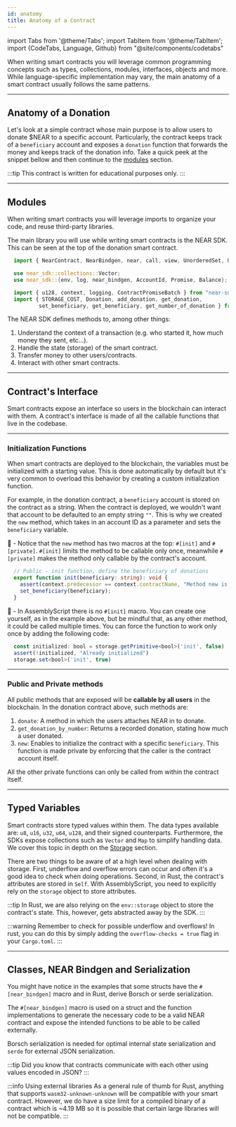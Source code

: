 ```yaml
---
id: anatomy
title: Anatomy of a Contract
---
```

import Tabs from '@theme/Tabs';
import TabItem from '@theme/TabItem';
import {CodeTabs, Language, Github} from "@site/components/codetabs"


When writing smart contracts you will leverage common programming concepts such as types, collections, modules, interfaces, objects and more. While language-specific implementation may vary, the main anatomy of a smart contract usually follows the same patterns.

---

## Anatomy of a Donation

Let's look at a simple contract whose main purpose is to allow users to donate $NEAR to a specific account. Particularly, the contract keeps track of a `beneficiary` account and exposes a `donation` function that forwards the money and keeps track of the donation info. Take a quick peek at the snippet bellow and then continue to the [modules](#modules) section.  

:::tip
This contract is written for educational purposes only.
:::

<CodeTabs>
  <Language value="🌐 - Javascript" language="js">
    <Github fname="index.js"
            url="https://github.com/near/near-sdk-js/blob/ben/temp-examples/examples/src/docs/donation.js"
            start="1" end="49" />
    <Github fname="views.js"
            url="https://github.com/near-examples/docs-examples/blob/main/donation-rs/contract/src/views.rs" />
  </Language>
  <Language value="🦀 - Rust" language="rust">
    <Github fname="lib.rs"
            url="https://github.com/near-examples/docs-examples/blob/main/donation-rs/contract/src/lib.rs"
            start="1" end="74" />
    <Github fname="views.rs"
            url="https://github.com/near-examples/docs-examples/blob/main/donation-rs/contract/src/views.rs" />
  </Language>
  <Language value="🚀 - AssemblyScript" language="ts">
    <Github fname="index.ts"
            url="https://github.com/near-examples/docs-examples/blob/main/donation-as/contract/assembly/index.ts"
            start="1" end="29" />
    <Github fname="model.ts"
            url="https://github.com/near-examples/docs-examples/blob/main/donation-as/contract/assembly/model.ts" />
  </Language>
</CodeTabs>

---

## Modules
When writing smart contracts you will leverage imports to organize your code, and reuse third-party libraries.

The main library you will use while writing smart contracts is the NEAR SDK. This can be seen at the top of the donation smart contract.

<Tabs className="language-tabs" groupId="code-tabs">
  <TabItem value={0} label="🌐 - Javascript">

  ```js
    import { NearContract, NearBindgen, near, call, view, UnorderedSet, UnorderedMap } from 'near-sdk-js'
  ```

  </TabItem>
  <TabItem value={1} label="🦀 - Rust">

  ```rust
    use near_sdk::collections::Vector;
    use near_sdk::{env, log, near_bindgen, AccountId, Promise, Balance};
  ```

  </TabItem>

  <TabItem value={2} label="🚀 - AssemblyScript">

  ```ts
    import { u128, context, logging, ContractPromiseBatch } from "near-sdk-as";
    import { STORAGE_COST, Donation, add_donation, get_donation,
            set_beneficiary, get_beneficiary, get_number_of_donation } from "./model";
  ```

  </TabItem>
</Tabs>

The NEAR SDK defines methods to, among other things:

1. Understand the context of a transaction (e.g. who started it, how much money they sent, etc...).
2. Handle the state (storage) of the smart contract.
3. Transfer money to other users/contracts.
4. Interact with other smart contracts.

---
## Contract's Interface
Smart contracts expose an interface so users in the blockchain can interact with them. A contract's interface is made of all the callable functions that live in the codebase.

<hr class="subsection" />

### Initialization Functions
When smart contracts are deployed to the blockchain, the variables must be initialized with a starting value. This is done automatically by default but it's very common to overload this behavior by creating a custom initialization function.

For example, in the donation contract, a `beneficiary` account is stored on the contract as a string. When the contract is deployed, we wouldn't want that account to be defaulted to an empty string `""`. This is why we created the `new` method, which takes in an account ID as a parameter and sets the `beneficiary` variable. 


<Tabs className="language-tabs" groupId="code-tabs">
  <TabItem value={0} label="🌐 - Javascript">

  <Github fname="index.js" language="js"
          url="https://github.com/near/near-sdk-js/blob/ben/temp-examples/examples/src/docs/donation.js"
          start="15" end="19" />

  </TabItem>
  <TabItem value={1} label="🦀 - Rust">

  <Github fname="lib.rs" language="rust"
          url="https://github.com/near-examples/docs-examples/blob/main/donation-rs/contract/src/lib.rs"
          start="28" end="36" />

  🦀 - Notice that the `new` method has two macros at the top: `#[init]` and `#[private]`. `#[init]` limits the method to be callable only once, meanwhile `#[private]` makes the method only callable by the contract's account.

  </TabItem>

  <TabItem value={2} label="🚀 - AssemblyScript">

  ```ts
    // Public - init function, define the beneficiary of donations
    export function init(beneficiary: string): void {
      assert(context.predecessor == context.contractName, "Method new is private");
      set_beneficiary(beneficiary);
    }
  ```

  🚀 - In AssemblyScript there is no `#[init]` macro. You can create one yourself, as in the example above, but be mindful that, as any other method, it could be called multiple times. You can force the function to work only once by adding the following code:

  ```ts
    const initialized: bool = storage.getPrimitive<bool>('init', false)
    assert(!initialized, "Already initialized")
    storage.set<bool>('init', true)
  ```

  </TabItem>
</Tabs>

<hr class="subsection" />

### Public and Private methods
All public methods that are exposed will be **callable by all users** in the blockchain. In the donation contract above, such methods are:

1. `donate`: A method in which the users attaches NEAR in to donate.
2. `get_donation_by_number`: Returns a recorded donation, stating how much a user donated.
3. `new`: Enables to initialize the contract with a specific `beneficiary`. This function is made private by enforcing that the caller is the contract account itself.

All the other private functions can only be called from within the contract itself.

---

## Typed Variables

Smart contracts store typed values within them. The data types available are: `u8`, `u16`, `u32`, `u64`, `u128`, and their signed counterparts. Furthermore, the SDKs expose collections such as `Vector` and `Map` to simplify handling data. We cover this topic in depth on the [Storage](storage.md) section. 

There are two things to be aware of at a high level when dealing with storage. First, underflow and overflow errors can occur and often it's a good idea to check when doing operations. Second, in Rust, the contract's attributes are stored in `Self`. With AssemblyScript, you need to explicitly rely on the `storage` object to store attributes.

:::tip
In Rust, we are also relying on the `env::storage` object to store the contract's state. This, however, gets abstracted away by the SDK.
:::

:::warning
Remember to check for possible underflow and overflows! In rust, you can do this by simply adding the `overflow-checks = true` flag in your `Cargo.toml`.
:::

---

## Classes, NEAR Bindgen and Serialization

You might have notice in the examples that some structs have the `#[near_bindgen]` macro and in Rust, derive Borsch or serde serialization.

<CodeTabs>
  <Language value="🌐 - Javascript" language="js">
    <Github url="https://github.com/near/near-sdk-js/blob/ben/temp-examples/examples/src/docs/donation.js" start="13" end="19" />
  </Language>
  <Language value="🦀 - Rust" language="rust">
    <Github url="https://github.com/near-examples/docs-examples/blob/main/donation-rs/contract/src/lib.rs" start="10" end="15" />
  </Language>
  <Language value="🚀 - AssemblyScript" language="ts">
    <Github url="https://github.com/near-examples/docs-examples/blob/main/donation-as/contract/assembly/model.ts" start="4" end="10"/>
  </Language>
</CodeTabs>

The `#[near_bindgen]` macro is used on a struct and the function implementations to generate the necessary code to be a valid NEAR contract and expose the intended functions to be able to be called externally.

Borsch serialization is needed for optimal internal state serialization and `serde` for external JSON serialization.

:::tip
Did you know that contracts communicate with each other using values encoded in JSON?
:::


:::info Using external libraries
As a general rule of thumb for Rust, anything that supports `wasm32-unknown-unknown` will be compatible with your smart contract.
However, we do have a size limit for a compiled binary of a contract which is ~4.19 MB so it is possible that certain large libraries will not be compatible.
:::